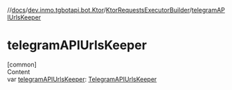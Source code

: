 //[docs](../../../index.md)/[dev.inmo.tgbotapi.bot.Ktor](../index.md)/[KtorRequestsExecutorBuilder](index.md)/[telegramAPIUrlsKeeper](telegram-a-p-i-urls-keeper.md)



# telegramAPIUrlsKeeper  
[common]  
Content  
var [telegramAPIUrlsKeeper](telegram-a-p-i-urls-keeper.md): [TelegramAPIUrlsKeeper](../../dev.inmo.tgbotapi.utils/-telegram-a-p-i-urls-keeper/index.md)  



